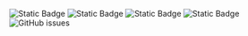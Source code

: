 ![Static Badge](https://img.shields.io/badge/blacklists-60-000000) ![Static Badge](https://img.shields.io/badge/blacklisted-2522440-cc0000) ![Static Badge](https://img.shields.io/badge/whitelisted-2244-00CC00) ![Static Badge](https://img.shields.io/badge/streaming_blacklist-28107-000000) ![GitHub issues](https://img.shields.io/github/issues/fabriziosalmi/blacklists)
